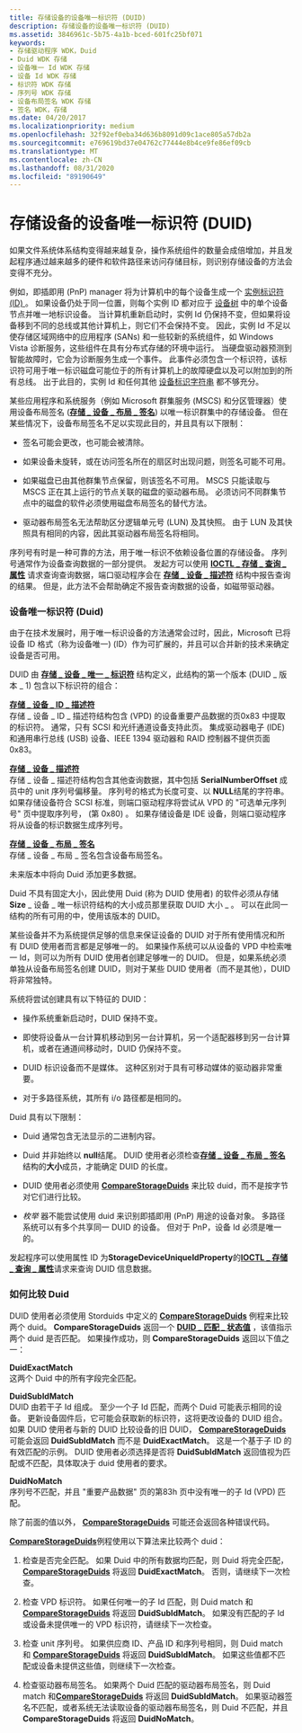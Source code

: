 ```yaml
---
title: 存储设备的设备唯一标识符 (DUID)
description: 存储设备的设备唯一标识符 (DUID)
ms.assetid: 3846961c-5b75-4a1b-bced-601fc25bf071
keywords:
- 存储驱动程序 WDK，Duid
- Duid WDK 存储
- 设备唯一 Id WDK 存储
- 设备 Id WDK 存储
- 标识符 WDK 存储
- 序列号 WDK 存储
- 设备布局签名 WDK 存储
- 签名 WDK，存储
ms.date: 04/20/2017
ms.localizationpriority: medium
ms.openlocfilehash: 32f92ef0eba34d636b8091d09c1ace805a57db2a
ms.sourcegitcommit: e769619bd37e04762c77444e8b4ce9fe86ef09cb
ms.translationtype: MT
ms.contentlocale: zh-CN
ms.lasthandoff: 08/31/2020
ms.locfileid: "89190649"
---
```

# <a name="device-unique-identifiers-duids-for-storage-devices"></a>存储设备的设备唯一标识符 (DUID)


如果文件系统体系结构变得越来越复杂，操作系统组件的数量会成倍增加，并且发起程序通过越来越多的硬件和软件路径来访问存储目标，则识别存储设备的方法会变得不充分。

例如，即插即用 (PnP) manager 将为计算机中的每个设备生成一个 [实例标识符 (ID) ](../install/instance-ids.md) 。 如果设备仍处于同一位置，则每个实例 ID 都对应于 [设备树](../kernel/device-tree.md) 中的单个设备节点并唯一地标识设备。 当计算机重新启动时，实例 Id 仍保持不变，但如果将设备移到不同的总线或其他计算机上，则它们不会保持不变。 因此，实例 Id 不足以使存储区域网络中的应用程序 (SANs) 和一些较新的系统组件，如 Windows Vista 诊断服务，这些组件在具有分布式存储的环境中运行。 当硬盘驱动器预测到智能故障时，它会为诊断服务生成一个事件。 此事件必须包含一个标识符，该标识符可用于唯一标识磁盘可能位于的所有计算机上的故障硬盘以及可以附加到的所有总线。 出于此目的，实例 Id 和任何其他 [设备标识字符串](../install/device-identification-strings.md) 都不够充分。

某些应用程序和系统服务（例如 Microsoft 群集服务 (MSCS) 和分区管理器）使用设备布局签名 ([**存储 \_ 设备 \_ 布局 \_ 签名**](/windows-hardware/drivers/ddi/storduid/ns-storduid-_storage_device_layout_signature)) 以唯一标识群集中的存储设备。 但在某些情况下，设备布局签名不足以实现此目的，并且具有以下限制：

-   签名可能会更改，也可能会被清除。

-   如果设备未旋转，或在访问签名所在的扇区时出现问题，则签名可能不可用。

-   如果磁盘已由其他群集节点保留，则该签名不可用。 MSCS 只能读取与 MSCS 正在其上运行的节点关联的磁盘的驱动器布局。 必须访问不同群集节点中的磁盘的软件必须使用磁盘布局签名的替代方法。

-   驱动器布局签名无法帮助区分逻辑单元号 (LUN) 及其快照。 由于 LUN 及其快照具有相同的内容，因此其驱动器布局签名将相同。

序列号有时是一种可靠的方法，用于唯一标识不依赖设备位置的存储设备。 序列号通常作为设备查询数据的一部分提供。 发起方可以使用 [**IOCTL \_ 存储 \_ 查询 \_ 属性**](/windows-hardware/drivers/ddi/ntddstor/ni-ntddstor-ioctl_storage_query_property) 请求查询查询数据，端口驱动程序会在 [**存储 \_ 设备 \_ 描述符**](/windows-hardware/drivers/ddi/ntddstor/ns-ntddstor-_storage_device_descriptor) 结构中报告查询的结果。 但是，此方法不会帮助确定不报告查询数据的设备，如磁带驱动器。

### <a name="span-iddevice_unique_identifiers__duids_spanspan-iddevice_unique_identifiers__duids_spandevice-unique-identifiers-duids"></a><span id="device_unique_identifiers__duids_"></span><span id="DEVICE_UNIQUE_IDENTIFIERS__DUIDS_"></span>设备唯一标识符 (Duid) 

由于在技术发展时，用于唯一标识设备的方法通常会过时，因此，Microsoft 已将设备 ID 格式（称为设备唯一)  (ID）作为可扩展的，并且可以合并新的技术来确定设备是否可用。

DUID 由 [**存储 \_ 设备 \_ 唯一 \_ 标识符**](/windows-hardware/drivers/ddi/storduid/ns-storduid-_storage_device_unique_identifier) 结构定义，此结构的第一个版本 (DUID \_ 版本 \_ 1) 包含以下标识符的组合：

<span id="STORAGE_DEVICE_ID_DESCRIPTOR"></span><span id="storage_device_id_descriptor"></span>[**存储 \_ 设备 \_ ID \_ 描述符**](/windows-hardware/drivers/ddi/ntddstor/ns-ntddstor-_storage_device_id_descriptor)  
存储 \_ 设备 \_ ID \_ 描述符结构包含 (VPD) 的设备重要产品数据的页0x83 中提取的标识符。 通常，只有 SCSI 和光纤通道设备支持此页。 集成驱动器电子 (IDE) 和通用串行总线 (USB) 设备、IEEE 1394 驱动器和 RAID 控制器不提供页面0x83。

<span id="STORAGE_DEVICE_DESCRIPTOR"></span><span id="storage_device_descriptor"></span>[**存储 \_ 设备 \_ 描述符**](/windows-hardware/drivers/ddi/ntddstor/ns-ntddstor-_storage_device_descriptor)  
存储 \_ 设备 \_ 描述符结构包含其他查询数据，其中包括 **SerialNumberOffset** 成员中的 unit 序列号偏移量。 序列号的格式为长度可变、以 **NULL**结尾的字符串。 如果存储设备符合 SCSI 标准，则端口驱动程序将尝试从 VPD 的 "可选单元序列号" 页中提取序列号， (第 0x80) 。 如果存储设备是 IDE 设备，则端口驱动程序将从设备的标识数据生成序列号。

<span id="STORAGE_DEVICE_LAYOUT_SIGNATURE"></span><span id="storage_device_layout_signature"></span>[**存储 \_ 设备 \_ 布局 \_ 签名**](/windows-hardware/drivers/ddi/storduid/ns-storduid-_storage_device_layout_signature)  
存储 \_ 设备 \_ 布局 \_ 签名包含设备布局签名。

未来版本中将向 Duid 添加更多数据。

Duid 不具有固定大小，因此使用 Duid (称为 DUID 使用者) 的软件必须从存储**Size** \_ 设备 \_ 唯一标识符结构的大小成员那里获取 DUID 大小 \_ 。 可以在此同一结构的所有可用的中，使用该版本的 DUID。

某些设备并不为系统提供足够的信息来保证设备的 DUID 对于所有使用情况和所有 DUID 使用者而言都是足够唯一的。 如果操作系统可以从设备的 VPD 中检索唯一 Id，则可以为所有 DUID 使用者创建足够唯一的 DUID。 但是，如果系统必须单独从设备布局签名创建 DUID，则对于某些 DUID 使用者（而不是其他），DUID 将非常独特。

系统将尝试创建具有以下特征的 DUID：

-   操作系统重新启动时，DUID 保持不变。

-   即使将设备从一台计算机移动到另一台计算机，另一个适配器移到另一台计算机，或者在通道间移动时，DUID 仍保持不变。

-   DUID 标识设备而不是媒体。 这种区别对于具有可移动媒体的驱动器非常重要。

-   对于多路径系统，其所有 i/o 路径都是相同的。

Duid 具有以下限制：

-   Duid 通常包含无法显示的二进制内容。

-   Duid 并非始终以 **null**结尾。 DUID 使用者必须检查[**存储 \_ 设备 \_ 布局 \_ 签名**](/windows-hardware/drivers/ddi/storduid/ns-storduid-_storage_device_layout_signature)结构的**大小**成员，才能确定 DUID 的长度。

-   DUID 使用者必须使用 [**CompareStorageDuids**](/windows-hardware/drivers/ddi/storduid/nf-storduid-comparestorageduids) 来比较 duid，而不是按字节对它们进行比较。

-   *枚举* 器不能尝试使用 duid 来识别即插即用 (PnP) 用途的设备对象。 多路径系统可以有多个共享同一 DUID 的设备。 但对于 PnP，设备 Id 必须是唯一的。

发起程序可以使用属性 ID 为**StorageDeviceUniqueIdProperty**的[**IOCTL \_ 存储 \_ 查询 \_ 属性**](/windows-hardware/drivers/ddi/ntddstor/ni-ntddstor-ioctl_storage_query_property)请求来查询 DUID 信息数据。

### <a name="span-idhow_to_compare_duidsspanspan-idhow_to_compare_duidsspanhow-to-compare-duids"></a><span id="how_to_compare_duids"></span><span id="HOW_TO_COMPARE_DUIDS"></span>如何比较 Duid

DUID 使用者必须使用 Storduids 中定义的 [**CompareStorageDuids**](/windows-hardware/drivers/ddi/storduid/nf-storduid-comparestorageduids) 例程来比较两个 duid。 **CompareStorageDuids** 返回一个 [**DUID \_ 匹配 \_ 状态值**](/windows-hardware/drivers/ddi/storduid/ne-storduid-_duid_match_status) ，该值指示两个 duid 是否匹配。 如果操作成功，则 **CompareStorageDuids** 返回以下值之一：

<span id="DuidExactMatch"></span><span id="duidexactmatch"></span><span id="DUIDEXACTMATCH"></span>**DuidExactMatch**  
这两个 Duid 中的所有字段完全匹配。

<span id="DuidSubIdMatch"></span><span id="duidsubidmatch"></span><span id="DUIDSUBIDMATCH"></span>**DuidSubIdMatch**  
DUID 由若干子 Id 组成。 至少一个子 Id 匹配，而两个 Duid 可能表示相同的设备。 更新设备固件后，它可能会获取新的标识符，这将更改设备的 DUID 组合。 如果 DUID 使用者与新的 DUID 比较设备的旧 DUID， [**CompareStorageDuids**](/windows-hardware/drivers/ddi/storduid/nf-storduid-comparestorageduids) 可能会返回 **DuidSubIdMatch** 而不是 **DuidExactMatch**。 这是一个基于子 ID 的有效匹配的示例。 DUID 使用者必须选择是否将 **DuidSubIdMatch** 返回值视为匹配或不匹配，具体取决于 duid 使用者的要求。

<span id="DuidNoMatch"></span><span id="duidnomatch"></span><span id="DUIDNOMATCH"></span>**DuidNoMatch**  
序列号不匹配，并且 "重要产品数据" 页的第83h 页中没有唯一的子 Id (VPD) 匹配。

除了前面的值以外， [**CompareStorageDuids**](/windows-hardware/drivers/ddi/storduid/nf-storduid-comparestorageduids) 可能还会返回各种错误代码。

[**CompareStorageDuids**](/windows-hardware/drivers/ddi/storduid/nf-storduid-comparestorageduids)例程使用以下算法来比较两个 duid：

1.  检查是否完全匹配。 如果 Duid 中的所有数据均匹配，则 Duid 将完全匹配， [**CompareStorageDuids**](/windows-hardware/drivers/ddi/storduid/nf-storduid-comparestorageduids) 将返回 **DuidExactMatch**。 否则，请继续下一次检查。

2.  检查 VPD 标识符。 如果任何唯一的子 Id 匹配，则 Duid match 和 [**CompareStorageDuids**](/windows-hardware/drivers/ddi/storduid/nf-storduid-comparestorageduids) 将返回 **DuidSubIdMatch**。 如果没有匹配的子 Id 或设备未提供唯一的 VPD 标识符，请继续下一次检查。

3.  检查 unit 序列号。 如果供应商 ID、产品 ID 和序列号相同，则 Duid match 和 [**CompareStorageDuids**](/windows-hardware/drivers/ddi/storduid/nf-storduid-comparestorageduids) 将返回 **DuidSubIdMatch**。 如果这些值都不匹配或设备未提供这些值，则继续下一次检查。

4.  检查驱动器布局签名。 如果两个 Duid 匹配的驱动器布局签名，则 Duid match 和[**CompareStorageDuids**](/windows-hardware/drivers/ddi/storduid/nf-storduid-comparestorageduids) 将返回 **DuidSubIdMatch**。 如果驱动器签名不匹配，或者系统无法读取设备的驱动器布局签名，则 Duid 不匹配，并且 **CompareStorageDuids** 将返回 **DuidNoMatch**。

 

